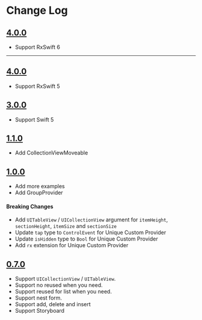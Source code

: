 # Change Log

## [4.0.0](https://github.com/DianQK/Flix/releases/tag/5.0.0)

- Support RxSwift 6

---

## [4.0.0](https://github.com/DianQK/Flix/releases/tag/4.0.0)

- Support RxSwift 5

## [3.0.0](https://github.com/DianQK/Flix/releases/tag/3.0.0)

- Support Swift 5

## [1.1.0](https://github.com/DianQK/Flix/releases/tag/1.1.0)

- Add CollectionViewMoveable

## [1.0.0](https://github.com/DianQK/Flix/releases/tag/1.0.0)

- Add more examples
- Add GroupProvider

#### Breaking Changes

- Add `UITableView` / `UICollectionView` argument for `itemHeight`, `sectionHeight`, `itemSize` and `sectionSize`
- Update `tap` type to `ControlEvent` for Unique Custom Provider
- Update `isHidden` type to `Bool` for Unique Custom Provider
- Add `rx` extension for Unique Custom Provider


## [0.7.0](https://github.com/DianQK/Flix/releases/tag/0.7.0)

- Support `UICollectionView` / `UITableView`.
- Support no reused when you need.
- Support reused for list when you need.
- Support nest form.
- Support add, delete and insert
- Support Storyboard
